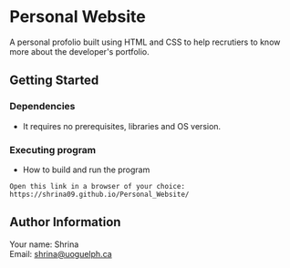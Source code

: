 # Personal Website

A personal profolio built using HTML and CSS to help recrutiers to know more about the developer's portfolio.
## Getting Started
### Dependencies

* It requires no prerequisites, libraries and OS version.

### Executing program

* How to build and run the program
```
Open this link in a browser of your choice: https://shrina09.github.io/Personal_Website/
```

## Author Information
Your name: Shrina<br />
Email: shrina@uoguelph.ca
